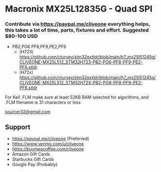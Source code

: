 # Macronix MX25L12835G - Quad SPI
### Contribute via   https://paypal.me/cliveone  everything helps, this takes a lot of time, parts, fixtures and effort. Suggested $80-100 USD

  *  PB2,PG6 PF8,PF9,PE2,PF6
     *  (H723) https://github.com/cturvey/stm32extldr/blob/main/h7_mx25l51245g/CLIVEONE-MX25L512_STM32H723-PB2-PG6-PF8-PF9-PE2-PF6.stldr
     *  (H72x) https://github.com/cturvey/stm32extldr/blob/main/h7_mx25l51245g/CLIVEONE-MX25L512_STM32H72X-PB2-PG6-PF8-PF9-PE2-PF6.stldr

For Keil .FLM make sure at least 52KB RAM selected for algorithms, and .FLM filename is 31 characters or less

 sourcer32@gmail.com
 
##  Support
 
  *  https://paypal.me/cliveone (Preferred)
  *  https://www.venmo.com/u/cliveone
  *  https://buymeacoffee.com/cliveone
  *  Amazon Gift Cards
  *  Starbucks Gift Cards
  *  Google Pay (Probably) 
